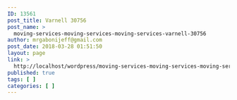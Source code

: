 ```yaml
---
ID: 13561
post_title: Varnell 30756
post_name: >
  moving-services-moving-services-moving-services-varnell-30756
author: mrgabonijeff@gmail.com
post_date: 2018-03-28 01:51:50
layout: page
link: >
  http://localhost/wordpress/moving-services-moving-services-moving-services-varnell-30756/
published: true
tags: [ ]
categories: [ ]
---
```

